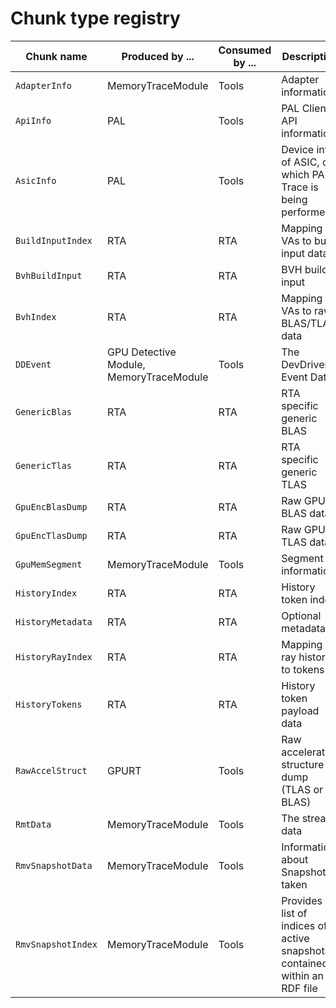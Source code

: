 # Chunk type registry
Chunk name | Produced by ... | Consumed by ... | Description | Reference
---|---|---|---|---
`AdapterInfo` | MemoryTraceModule | Tools | Adapter information | [RDF](https://github.amd.com/LibAmd/rdf/blob/master/docs/internal/chunkFormats/adapterInfoChunkSpec.md)
`ApiInfo` | PAL | Tools | PAL Client API information | [RDF](https://github.amd.com/LibAmd/rdf/blob/master/docs/internal/chunkFormats/apiInfoChunkSpec.md)
`AsicInfo` | PAL | Tools | Device info of ASIC, on which PAL Trace is being performed | [RDF](https://github.amd.com/LibAmd/rdf/blob/master/docs/internal/chunkFormats/asicInfoChunkSpec.md)
`BuildInputIndex` | RTA | RTA | Mapping of VAs to build input data | [RTA](https://github.amd.com/Raytracing/rta/blob/master/docs/file_formats.md)
`BvhBuildInput` | RTA | RTA | BVH build input | [RTA](https://github.amd.com/Raytracing/rta/blob/master/docs/file_formats.md)
`BvhIndex` | RTA | RTA | Mapping of VAs to raw BLAS/TLAS data | [RTA](https://github.amd.com/Raytracing/rta/blob/master/docs/file_formats.md)
`DDEvent` | GPU Detective Module, MemoryTraceModule | Tools | The DevDriver Event Data | [DDEvent](https://github.amd.com/LibAmd/rdf/blob/master/docs/internal/chunkFormats/ddEventDataChunkSpec.md)
`GenericBlas` | RTA | RTA | RTA specific generic BLAS | [RTA](https://github.amd.com/Raytracing/rta/blob/master/docs/file_formats.md)
`GenericTlas` | RTA | RTA | RTA specific generic TLAS | [RTA](https://github.amd.com/Raytracing/rta/blob/master/docs/file_formats.md)
`GpuEncBlasDump` | RTA | RTA | Raw GPU BLAS data | [RTA](https://github.amd.com/Raytracing/rta/blob/master/docs/file_formats.md)
`GpuEncTlasDump` | RTA | RTA | Raw GPU TLAS data | [RTA](https://github.amd.com/Raytracing/rta/blob/master/docs/file_formats.md)
`GpuMemSegment` | MemoryTraceModule | Tools | Segment information | [RDF](https://github.amd.com/LibAmd/rdf/blob/master/docs/internal/chunkFormats/gpuMemSegmentInfoChunkSpec.md)
`HistoryIndex` | RTA | RTA | History token index | [RTA](https://github.amd.com/Raytracing/rta/blob/master/docs/file_formats.md)
`HistoryMetadata` | RTA | RTA | Optional metadata | [RTA](https://github.amd.com/Raytracing/rta/blob/master/docs/file_formats.md)
`HistoryRayIndex` | RTA | RTA | Mapping of ray histories to tokens | [RTA](https://github.amd.com/Raytracing/rta/blob/master/docs/file_formats.md)
`HistoryTokens` | RTA | RTA | History token payload data | [RTA](https://github.amd.com/Raytracing/rta/blob/master/docs/file_formats.md)
`RawAccelStruct` | GPURT | Tools | Raw acceleration structure dump (TLAS or BLAS) | [GPURT](https://github.amd.com/AMD-Radeon-Driver/gpurt/blob/amd/stg/gpurt/gpurt/gpurtAccelStruct.h)
`RmtData` | MemoryTraceModule | Tools | The stream data | [RDF](https://github.amd.com/LibAmd/rdf/blob/master/docs/internal/chunkFormats/rmtDataChunkSpec.md)
`RmvSnapshotData` | MemoryTraceModule | Tools | Information about Snapshots taken | [RDF](https://github.amd.com/LibAmd/rdf/blob/master/docs/internal/chunkFormats/rmvSnapshotInfoChunkSpec.md)
`RmvSnapshotIndex` | MemoryTraceModule | Tools | Provides a list of indices of active snapshots contained within an RDF file | [RDF](https://github.amd.com/LibAmd/rdf/blob/master/docs/internal/chunkFormats/rmvSnapshotIndexChunkSpec.md)
